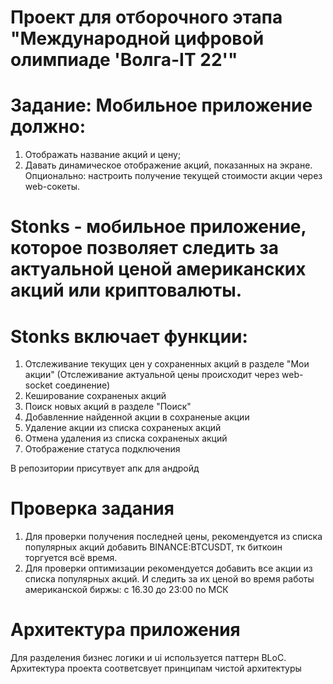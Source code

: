 # Проект для отборочного этапа "Международной цифровой олимпиаде 'Волга-IT 22'"

# Задание: Мобильное приложение должно: 
1. Отображать название акций и цену; 
2. Давать динамическое отображение акций, показанных на экране.
Опционально: настроить получение текущей стоимости акции через web-сокеты.

# Stonks - мобильное приложение, которое позволяет следить за актуальной ценой американских акций или криптовалюты.

# Stonks включает функции: 
1. Отслеживание текущих цен у сохраненных акций в разделе "Мои акции" (Отслеживание актуальной цены происходит через web-socket соединение) 
2. Кеширование сохраненых акций 
3. Поиск новых акций в разделе "Поиск" 
4. Добавленние найденной акции в сохраненые акции 
5. Удаление акции из списка сохраненых акций 
6. Отмена удаления из списка сохраненых акций 
7. Отображение статуса подключения

В репозитории присутвует апк для андройд

# Проверка задания
1. Для проверки получения последней цены, рекомендуется из списка популярных акций добавить BINANCE:BTCUSDT,
тк биткоин торгуется всё время.
2. Для проверки оптимизации рекомендуется добавить все акции из списка популярных акций.
И следить за их ценой во время работы американской биржы: с 16.30 до 23:00 по МСК


# Архитектура приложения
Для разделения бизнес логики и  ui используется паттерн BLoC.
Архитектура проекта соответсвует принципам чистой архитектуры